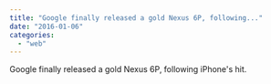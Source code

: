```yaml
---
title: "Google finally released a gold Nexus 6P, following..."
date: "2016-01-06"
categories: 
  - "web"
---
```


Google finally released a gold Nexus 6P, following iPhone's hit.
